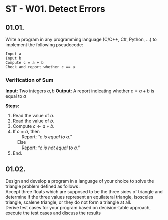 
# ST - W01. Detect Errors

## 01.01.
Write a program in any programming language (C/C++, C#, Python, …) to implement the following pseudocode: 

```
Input a
Input b
Compute c = a + b
Check and report whether c == a
```


### **Verification of Sum**

**Input:** Two integers $a, b$
**Output:** A report indicating whether $c = a + b$ is equal to $a$

**Steps:**

1. Read the value of $a$.
2. Read the value of $b$.
3. Compute $c \gets a + b$.
4. If $c = a$, then  
     Report: *“c is equal to a.”*  
    Else  
     Report: *“c is not equal to a.”*  
5. End.  



## 01.02.

Design  and  develop  a  program  in  a  language  of  your choice  to  solve  the  triangle problem defined as follows :   
Accept three floats which are supposed to be the three sides  of  triangle  and  determine  if  the three  values  represent  an  equilateral  triangle, isosceles triangle, scalene triangle, or they do not form a triangle at all.   
Derive test cases for your program based on decision-table approach, execute the test cases and discuss the results  

